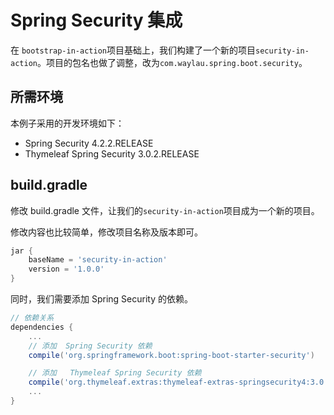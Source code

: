# Spring Security 集成


在 `bootstrap-in-action`项目基础上，我们构建了一个新的项目`security-in-action`。项目的包名也做了调整，改为`com.waylau.spring.boot.security`。

## 所需环境

本例子采用的开发环境如下：

* Spring Security 4.2.2.RELEASE
* Thymeleaf Spring Security 3.0.2.RELEASE

## build.gradle

修改 build.gradle 文件，让我们的`security-in-action`项目成为一个新的项目。

修改内容也比较简单，修改项目名称及版本即可。

```groovy
jar {
	baseName = 'security-in-action'
	version = '1.0.0'
}
```
 
同时，我们需要添加  Spring Security 的依赖。

```groovy
// 依赖关系
dependencies {
	...
	// 添加  Spring Security 依赖
	compile('org.springframework.boot:spring-boot-starter-security')

	// 添加   Thymeleaf Spring Security 依赖
	compile('org.thymeleaf.extras:thymeleaf-extras-springsecurity4:3.0.2.RELEASE')
 	...
}
```
 
